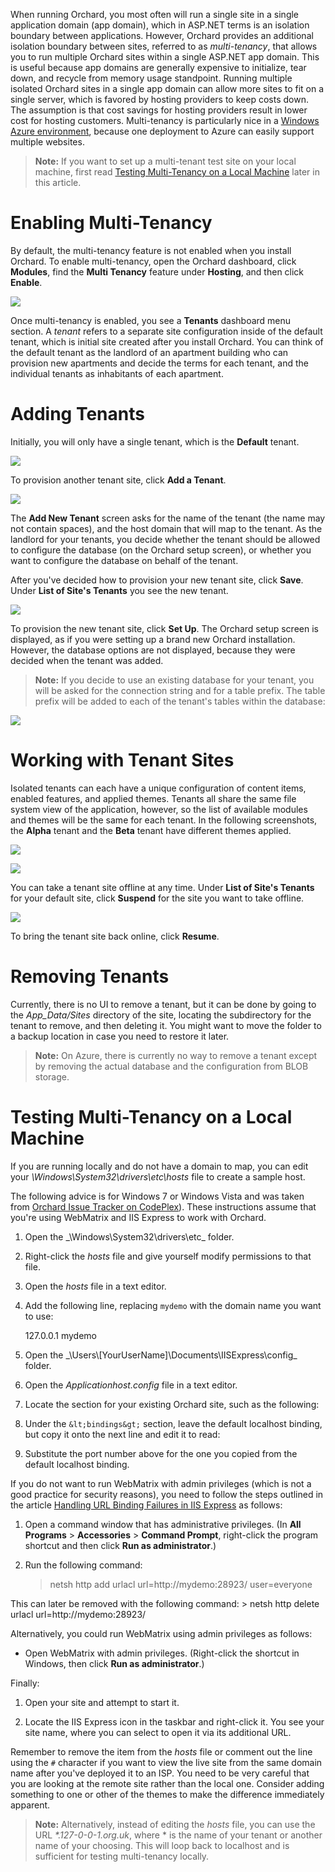 
When running Orchard, you most often will run a single site in a single application domain (app domain), which in ASP.NET terms is an isolation boundary between applications. However, Orchard provides an additional isolation boundary between sites, referred to as _multi-tenancy_, that allows you to run multiple Orchard sites within a single ASP.NET app domain. This is useful because app domains are generally expensive to initialize, tear down, and recycle from memory usage standpoint. Running multiple isolated Orchard sites in a single app domain can allow more sites to fit on a single server, which is favored by hosting providers to keep costs down. The assumption is that cost savings for hosting providers result in lower cost for hosting customers. Multi-tenancy is particularly nice in a [Windows Azure environment](Deploying-Orchard-to-Windows-Azure), because one deployment to Azure can easily support multiple websites.

> **Note:** If you want to set up a multi-tenant test site on your local machine, first read [Testing Multi-Tenancy on a Local Machine](#localhost) later in this article.


# Enabling Multi-Tenancy
By default, the multi-tenancy feature is not enabled when you install Orchard. To enable multi-tenancy, open the Orchard dashboard, click **Modules**, find the **Multi Tenancy** feature under **Hosting**, and then click **Enable**.

![](../Upload/screenshots/multiTenancy_enable.png)

Once multi-tenancy is enabled, you see a **Tenants** dashboard menu section. A _tenant_ refers to a separate site configuration inside of the default tenant, which is initial site created after you install Orchard. You can think of the default tenant as the landlord of an apartment building who can provision new apartments and decide the terms for each tenant, and the individual tenants as inhabitants of each apartment.

# Adding Tenants

Initially, you will only have a single tenant, which is the **Default** tenant. 

![](../Upload/screenshots_675/multiTenancy_addTenant_675.png)

To provision another tenant site, click **Add a Tenant**.

![](../Upload/screenshots/multiTenancy_AddNewTenant.png)

The **Add New Tenant** screen asks for the name of the tenant (the name may not contain spaces), and the host domain that will map to the tenant. As the landlord for your tenants, you decide whether the tenant should be allowed to configure the database (on the Orchard setup screen), or whether you want to configure the database on behalf of the tenant. 

After you've decided how to provision your new tenant site, click **Save**. Under **List of Site's Tenants** you see the new tenant.

![](../Upload/screenshots_675/multiTenancy_setup_675.png)

To provision the new tenant site, click **Set Up**. The Orchard setup screen is displayed, as if you were setting up a brand new Orchard installation. However, the database options are not displayed, because they were decided when the tenant was added.

> **Note:** If you decide to use an existing database for your tenant, you will be asked for the connection string and for a table prefix. The table prefix will be added to each of the tenant's tables within the database:

![](../Upload/screenshots/sql_table_prefix.png)

# Working with Tenant Sites

Isolated tenants can each have a unique configuration of content items, enabled features, and applied themes. Tenants all share the same file system view of the application, however, so the list of available modules and themes will be the same for each tenant. In the following screenshots, the **Alpha** tenant and the **Beta** tenant have different themes applied.

![](../Upload/screenshots_675/multiTenancy_alpha_675.png)

![](../Upload/screenshots_675/multiTenancy_beta_675.png)

You can take a tenant site offline at any time. Under **List of Site's Tenants** for your default site, click **Suspend** for the site you want to take offline.

![](../Upload/screenshots_675/multiTenancy_suspend_675.png)

To bring the tenant site back online, click **Resume**.

# Removing Tenants

Currently, there is no UI to remove a tenant, but it can be done by going to the _App_Data/Sites_ directory of the site, locating the subdirectory for the tenant to remove, and then deleting it. You might want to move the folder to a backup location in case you need to restore it later.

> **Note:** On Azure, there is currently no way to remove a tenant except by removing the actual database and the configuration from BLOB storage.

# Testing Multi-Tenancy on a Local Machine

If you are running locally and do not have a domain to map, you can edit your _\Windows\System32\drivers\etc\hosts_ file to create a sample host.

The following advice is for Windows 7 or Windows Vista and was taken from [Orchard Issue Tracker on CodePlex](http://orchard.codeplex.com/workitem/17221)). These instructions assume that you're using WebMatrix and IIS Express to work with Orchard.

1. Open the _\Windows\System32\drivers\etc\_ folder.  

2. Right-click the _hosts_ file and give yourself modify permissions to that file.  

3. Open the _hosts_ file in a text editor.  

4. Add the following line, replacing `mydemo` with the domain name you want to use:  

    127.0.0.1 mydemo

5. Open the _\Users\\[YourUserName\]\Documents\IISExpress\config\_ folder.  

6. Open the _Applicationhost.config_ file in a text editor.  

7. Locate the section for your existing Orchard site, such as the following:
    <site name="mydemo" id="nnnnnnnnn"/>

8. Under the `&lt;bindings&gt;` section, leave the default localhost binding, but copy it onto the next line and edit it to read:  

    <binding protocol="http" bindingInformation="*:28923:mydemo" />

9. Substitute the port number above for the one you copied from the default localhost binding.  


If you do not want to run WebMatrix with admin privileges (which is not a good practice for security reasons), you need to follow the steps outlined in the article [Handling URL Binding Failures in IIS Express](http://learn.iis.net/page.aspx/1005/handling-url-binding-failures-in-iis-express/) as follows:

1. Open a command window that has administrative privileges. (In **All Programs** &gt; **Accessories** &gt; **Command Prompt**, right-click the program shortcut and then click **Run as administrator**.)  

2. Run the following command:  

    > netsh http add urlacl url=http://mydemo:28923/ user=everyone

This can later be removed with the following command:
    > netsh http delete urlacl url=http://mydemo:28923/


Alternatively, you could run WebMatrix using admin privileges as follows:

* Open WebMatrix with admin privileges. (Right-click the shortcut in Windows, then click **Run as administrator**.)

Finally:

1. Open your site and attempt to start it.  

2. Locate the IIS Express icon in the taskbar and right-click it. You see your site name, where you can select to open it via its additional URL.

Remember to remove the item from the _hosts_ file or comment out the line using the `#` character if you want to view the live site from the same domain name after you've deployed it to an ISP. You need to be very careful that you are looking at the remote site rather than the local one. Consider adding something to one or other of the themes to make the difference immediately apparent.

> **Note:** Alternatively, instead of editing the _hosts_ file, you can use the URL _*.127-0-0-1.org.uk_, where * is the name of your tenant or another name of your choosing. This will loop back to localhost and is sufficient for testing multi-tenancy locally.
